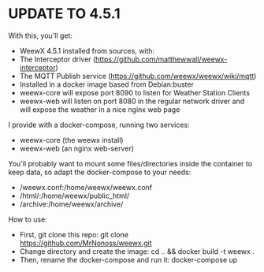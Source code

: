 # UPDATE TO 4.5.1

With this, you'll get:
- WeewX 4.5.1 installed from sources, with:
- The Interceptor driver (https://github.com/matthewwall/weewx-interceptor)
- The MQTT Publish service (https://github.com/weewx/weewx/wiki/mqtt)
- Installed in a docker image based from Debian:buster
- weewx-core will expose port 8090 to listen for Weather Station Clients
- weewx-web will listen on port 8080 in the regular network driver and will expose the weather in a nice nginx web page

I provide with a docker-compose, running two services:
- weewx-core (the weewx install)
- weewx-web (an nginx web-server)

You'll probably want to mount some files/directories inside the container to keep data, so adapt the docker-compose to your needs:
- <some directory>/weewx.conf:/home/weewx/weewx.conf
- <some directory>/html/:/home/weewx/public_html/
- <some directory>/archive:/home/weewx/archive/

How to use:
- First, git clone this repo:
git clone https://github.com/MrNonoss/weewx.git
- Change directory and create the image:
cd .. && docker build -t weewx .
- Then, rename the docker-compose and run it:
docker-compose up
